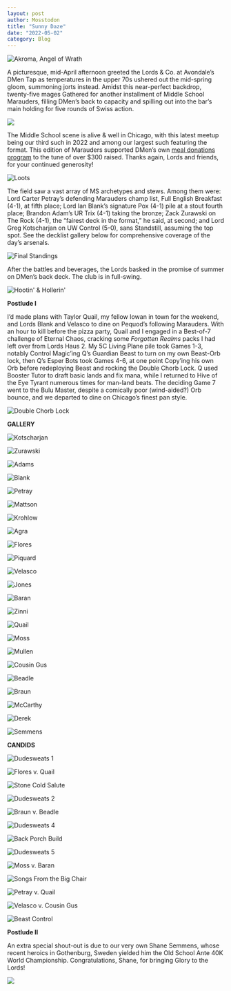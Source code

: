 ```yaml
---
layout: post
author: Mosstodon
title: "Sunny Daze"
date: "2022-05-02"
category: Blog
---
```


![Akroma, Angel of Wrath](/assets/images/banners/akroma.jpg)

A picturesque, mid-April afternoon greeted the Lords & Co. at Avondale’s DMen Tap as temperatures in the upper 70s ushered out the mid-spring gloom, summoning jorts instead. Amidst this near-perfect backdrop, twenty-five mages Gathered for another installment of Middle School Marauders, filling DMen’s back to capacity and spilling out into the bar’s main holding for five rounds of Swiss action.

![](/assets/images/marauders_2022_04_23/morphlingv2small.png)

The Middle School scene is alive & well in Chicago, with this latest meetup being our third such in 2022 and among our largest such featuring the format. This edition of Marauders supported DMen’s own [meal donations program](https://www.donermen.com/donatea-meal) to the tune of over $300 raised. Thanks again, Lords and friends, for your continued generosity!

![Loots](/assets/images/marauders_2022_04_23/candids/loots.jpg)

The field saw a vast array of MS archetypes and stews. Among them were: Lord Carter Petray’s defending Marauders champ list, Full English Breakfast (4-1), at fifth place; Lord Ian Blank’s signature Pox (4-1) pile at a stout fourth place; Brandon Adam’s UR Trix (4-1) taking the bronze; Zack Zurawski on The Rock (4-1), the “fairest deck in the format,” he said, at second; and Lord Greg Kotscharjan on UW Control (5-0), sans Standstill, assuming the top spot. See the decklist gallery below for comprehensive coverage of the day’s arsenals.

![Final Standings](/assets/images/marauders_2022_04_23/standings.jpg)

After the battles and beverages, the Lords basked in the promise of summer on DMen’s back deck. The club is in full-swing.

![Hootin' & Hollerin'](/assets/images/marauders_2022_04_23/candids/hollerin.jpg)

**Postlude I**

I’d made plans with Taylor Quail, my fellow Iowan in town for the weekend, and Lords Blank and Velasco to dine on Pequod’s following Marauders. With an hour to kill before the pizza party, Quail and I engaged in a Best-of-7 challenge of Eternal Chaos, cracking some *Forgotten Realms* packs I had left over from Lords Haus 2. My 5C Living Plane pile took Games 1-3, notably Control Magic’ing Q’s Guardian Beast to turn on my own Beast-Orb lock, then Q’s Esper Bots took Games 4-6, at one point Copy’ing his own Orb before redeploying Beast and rocking the Double Chorb Lock. Q used Booster Tutor to draft basic lands and fix mana, while I returned to Hive of the Eye Tyrant numerous times for man-land beats. The deciding Game 7 went to the Bulu Master, despite a comically poor (wind-aided?) Orb bounce, and we departed to dine on Chicago’s finest pan style.

![Double Chorb Lock](/assets/images/marauders_2022_04_23/candids/orbcopyorbbeast.jpg)

**GALLERY**

![Kotscharjan](/assets/images/marauders_2022_04_23/decklists/01kotscharjanMS.jpg)

![Zurawski](/assets/images/marauders_2022_04_23/decklists/02zurawskiMS.jpg)

![Adams](/assets/images/marauders_2022_04_23/decklists/03adamsMS.jpg)

![Blank](/assets/images/marauders_2022_04_23/decklists/04blankMS.jpg)

![Petray](/assets/images/marauders_2022_04_23/decklists/05petrayMS.jpg)

![Mattson](/assets/images/marauders_2022_04_23/decklists/06mattsonMS.JPG)

![Krohlow](/assets/images/marauders_2022_04_23/decklists/07krohlowMS.jpg)

![Agra](/assets/images/marauders_2022_04_23/decklists/08agraMS.jpg)

![Flores](/assets/images/marauders_2022_04_23/decklists/09floresMS.jpg)

![Piquard](/assets/images/marauders_2022_04_23/decklists/10piquardMS.jpg)

![Velasco](/assets/images/marauders_2022_04_23/decklists/11velascoMS.jpg)

![Jones](/assets/images/marauders_2022_04_23/decklists/12jonesMS.jpg)

![Baran](/assets/images/marauders_2022_04_23/decklists/13baranMS.jpg)

![Zinni](/assets/images/marauders_2022_04_23/decklists/14zinniMS.png)

![Quail](/assets/images/marauders_2022_04_23/decklists/15quailMS.jpg)

![Moss](/assets/images/marauders_2022_04_23/decklists/16mossMS.jpg)

![Mullen](/assets/images/marauders_2022_04_23/decklists/17mullenMS.png)

![Cousin Gus](/assets/images/marauders_2022_04_23/decklists/18cousingusMS.jpg)

![Beadle](/assets/images/marauders_2022_04_23/decklists/19beadleMS.jpg)

![Braun](/assets/images/marauders_2022_04_23/decklists/20braunMS.jpg)

![McCarthy](/assets/images/marauders_2022_04_23/decklists/21mccarthyMS.jpg)

![Derek](/assets/images/marauders_2022_04_23/decklists/23derekMS.jpg)

![Semmens](/assets/images/marauders_2022_04_23/decklists/25semmensMS.jpg)

**CANDIDS**

![Dudesweats 1](/assets/images/marauders_2022_04_23/candids/dudesweats1.jpg)

![Flores v. Quail](/assets/images/marauders_2022_04_23/candids/floresvsquail.jpg)

![Stone Cold Salute](/assets/images/marauders_2022_04_23/candids/mullensalute.jpg)

![Dudesweats 2](/assets/images/marauders_2022_04_23/candids/dudesweats2.jpg)

![Braun v. Beadle](/assets/images/marauders_2022_04_23/candids/braunvsbeadle.jpg)

![Dudesweats 4](/assets/images/marauders_2022_04_23/candids/dudesweats4.jpg)

![Back Porch Build](/assets/images/marauders_2022_04_23/candids/backporchbuild.jpg)

![Dudesweats 5](/assets/images/marauders_2022_04_23/candids/dudesweats5.jpg)

![Moss v. Baran](/assets/images/marauders_2022_04_23/candids/mossvsbaran.jpg)

![Songs From the Big Chair](/assets/images/marauders_2022_04_23/candids/songsfromthebigchair.jpg)

![Petray v. Quail](/assets/images/marauders_2022_04_23/candids/petrayvsquail.jpg)

![Velasco v. Cousin Gus](/assets/images/marauders_2022_04_23/candids/velascovscousingus.jpg)

![Beast Control](/assets/images/marauders_2022_04_23/candids/controlmagicbeastorb.jpg)

**Postlude II**

An extra special shout-out is due to our very own Shane Semmens, whose recent heroics in Gothenburg, Sweden yielded him the Old School Ante 40K World Championship. Congratulations, Shane, for bringing Glory to the Lords!

![](/assets/images/marauders_2022_04_23/candids/shanechampgif.gif)
